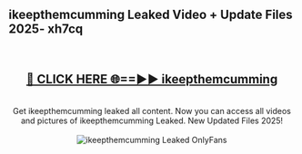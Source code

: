 <h2>ikeepthemcumming Leaked Video + Update Files 2025- xh7cq</h2>
<br>
<div align="center">
<h2><a href="https://libra.edu.pl?ikeepthemcumming" rel="nofollow">🔴 CLICK HERE 🌐==►► ikeepthemcumming</a></h2>
<br>
Get ikeepthemcumming leaked all content. Now you can access all videos and pictures of ikeepthemcumming Leaked. New Updated Files 2025!
<br>
<br>
<a href="https://libra.edu.pl?ikeepthemcumming" rel="nofollow" data-target="animated-image.originalLink"><img src="https://i.ibb.co.com/WyWwxjT/player-gif2.gif" alt="ikeepthemcumming Leaked OnlyFans" style="max-width: 100%; display: inline-block;" data-target="animated-image.originalImage"></a>
</div>
<br>
